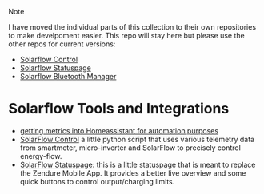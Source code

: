 > [!NOTE]
> 
> I have moved the individual parts of this collection to their own repositories to make develpoment easier. This repo will stay here but please use the other repos for current versions:
> 
> - [Solarflow Control](https://github.com/reinhard-brandstaedter/solarflow-control)
> - [Solarflow Statuspage](https://github.com/reinhard-brandstaedter/solarflow-statuspage)
> - [Solarflow Bluetooth Manager](https://github.com/reinhard-brandstaedter/solarflow-bt-manager)

# Solarflow Tools and Integrations

- [getting metrics into Homeassistant for automation purposes](controlling_with_homeassistant.md)
- [SolarFlow Control](solarflow-control/solarflow.py) a little python script that uses various telemetry data from smartmeter, micro-inverter and SolarFlow to precisely control energy-flow.
- [SolarFlow Statuspage](solarflow-statuspage): this is a little statuspage that is meant to replace the Zendure Mobile App. It provides a better live overview and some quick buttons to control output/charging limits.
